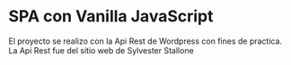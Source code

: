 # SPA con Vanilla JavaScript

El proyecto se realizo con la Api Rest de Wordpress con fines de practica.
La Api Rest fue del sitio web de Sylvester Stallone
